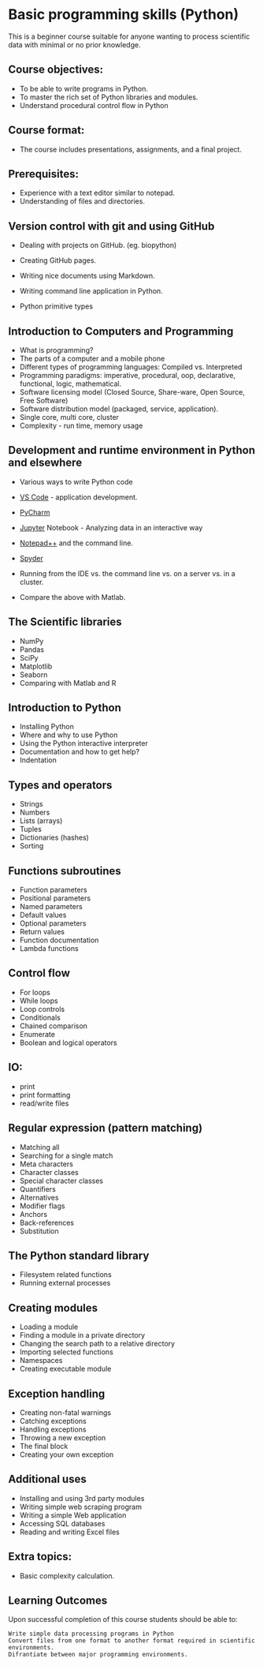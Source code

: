 # Basic programming skills (Python)

This is a beginner course suitable for anyone wanting to process scientific data with minimal or no prior knowledge.

## Course objectives:

* To be able to write programs in Python.
* To master the rich set of Python libraries and modules.
* Understand procedural control flow in Python

## Course format:

* The course includes presentations, assignments, and a final project.

## Prerequisites:
* Experience with a text editor similar to notepad.
* Understanding of files and directories.

## Version control with git and using GitHub

* Dealing with projects on GitHub.  (eg. biopython)
* Creating GitHub pages.
* Writing nice documents using Markdown.



* Writing command line application in Python.

* Python primitive types


## Introduction to Computers and Programming

* What is programming?
* The parts of a computer and a mobile phone
* Different types of programming languages: Compiled vs. Interpreted
* Programming paradigms: imperative, procedural, oop, declarative, functional, logic, mathematical.
* Software licensing model (Closed Source, Share-ware, Open Source, Free Software)
* Software distribution model (packaged, service, application).
* Single core, multi core, cluster
* Complexity - run time, memory usage

## Development and runtime environment in Python and elsewhere

* Various ways to write Python code

* [VS Code](https://code.visualstudio.com/) - application development.
* [PyCharm](https://www.jetbrains.com/pycharm/)
* [Jupyter](https://jupyter.org/) Notebook - Analyzing data in an interactive way
* [Notepad++](https://notepad-plus-plus.org/) and the command line.
* [Spyder](https://www.spyder-ide.org/)

* Running from the IDE vs. the command line vs. on a server vs. in a cluster.
* Compare the above with Matlab.

## The Scientific libraries

* NumPy
* Pandas
* SciPy
* Matplotlib
* Seaborn
* Comparing with Matlab and R

## Introduction to Python

* Installing Python
* Where and why to use Python
* Using the Python interactive interpreter
* Documentation and how to get help?
* Indentation

## Types and operators

* Strings
* Numbers
* Lists (arrays)
* Tuples
* Dictionaries (hashes)
* Sorting

## Functions subroutines

* Function parameters
* Positional parameters
* Named parameters
* Default values
* Optional parameters
* Return values
* Function documentation
* Lambda functions

## Control flow

* For loops
* While loops
* Loop controls
* Conditionals
* Chained comparison
* Enumerate
* Boolean and logical operators

## IO:

* print
* print formatting
* read/write files

## Regular expression (pattern matching)

* Matching all
* Searching for a single match
* Meta characters
* Character classes
* Special character classes
* Quantifiers
* Alternatives
* Modifier flags
* Anchors
* Back-references
* Substitution

## The Python standard library

* Filesystem related functions
* Running external processes

## Creating modules

* Loading a module
* Finding a module in a private directory
* Changing the search path to a relative directory
* Importing selected functions
* Namespaces
* Creating executable module

## Exception handling

* Creating non-fatal warnings
* Catching exceptions
* Handling exceptions
* Throwing a new exception
* The final block
* Creating your own exception

## Additional uses

* Installing and using 3rd party modules
* Writing simple web scraping program
* Writing a simple Web application
* Accessing SQL databases
* Reading and writing Excel files

## Extra topics:

* Basic complexity calculation.

## Learning Outcomes

Upon successful completion of this course students should be able to:

    Write simple data processing programs in Python
    Convert files from one format to another format required in scientific environments.
    Difrantiate between major programming environments.


